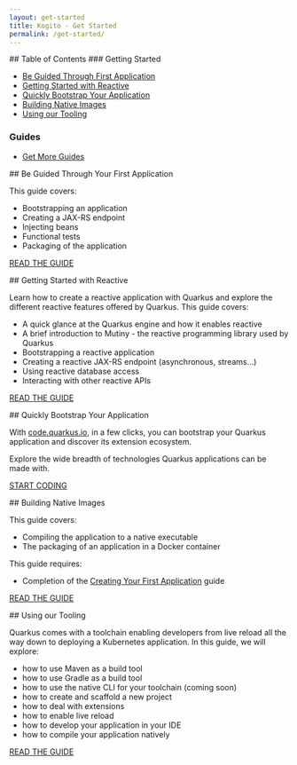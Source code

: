 ```yaml
---
layout: get-started
title: Kogito - Get Started
permalink: /get-started/
---
```


<div class="grid__item width-4-12 hide-mobile toc" markdown="1">
## Table of Contents
### Getting Started

 - [Be Guided Through First Application]({{site.baseurl}}/guides/getting-started)
 - [Getting Started with Reactive]({{site.baseurl}}/guides/getting-started-reactive)
 - [Quickly Bootstrap Your Application](https://code.quarkus.io)
 - [Building Native Images]({{site.baseurl}}/guides/building-native-image)
 - [Using our Tooling]({{site.baseurl}}/guides/tooling)

### Guides

 - [Get More Guides]({{site.baseurl}}/guides)

</div>
<div class="grid__item width-8-12 width-12-12-m gs-content">
<div class="guide-item" markdown="1">
## Be Guided Through Your First Application

This guide covers:
- Bootstrapping an application
- Creating a JAX-RS endpoint
- Injecting beans
- Functional tests
- Packaging of the application

<a href="{{site.baseurl}}/guides/getting-started" class="button-cta secondary">READ THE GUIDE</a>
</div>

<div class="guide-item" markdown="1">
## Getting Started with Reactive

Learn how to create a reactive application with Quarkus and explore the different reactive features offered by Quarkus.
This guide covers:

* A quick glance at the Quarkus engine and how it enables reactive
* A brief introduction to Mutiny - the reactive programming library used by Quarkus
* Bootstrapping a reactive application
* Creating a reactive JAX-RS endpoint (asynchronous, streams...)
* Using reactive database access
* Interacting with other reactive APIs

<a href="{{site.baseurl}}/guides/getting-started-reactive" class="button-cta secondary">READ THE GUIDE</a>
</div>

<div class="guide-item" markdown="1">
## Quickly Bootstrap Your Application

With <a href="https://code.quarkus.io">code.quarkus.io</a>, in a few clicks, you can bootstrap your Quarkus application and discover its extension ecosystem.

Explore the wide breadth of technologies Quarkus applications can be made with.

<a href="https://code.quarkus.io" class="button-cta secondary">START CODING</a>
</div>

<div class="guide-item" markdown="1">
## Building Native Images

This guide covers:
- Compiling the application to a native executable
- The packaging of an application in a Docker container

This guide requires:
- Completion of the [Creating Your First Application]({{site.baseurl}}/guides/getting-started) guide

<a href="{{site.baseurl}}/guides/building-native-image" class="button-cta secondary">READ THE GUIDE</a>
</div>

<div class="guide-item" markdown="1">
## Using our Tooling

Quarkus comes with a toolchain enabling developers from live reload all the way down to deploying a Kubernetes application.
In this guide, we will explore:

* how to use Maven as a build tool
* how to use Gradle as a build tool
* how to use the native CLI for your toolchain (coming soon)
* how to create and scaffold a new project
* how to deal with extensions
* how to enable live reload
* how to develop your application in your IDE
* how to compile your application natively

<a href="{{site.baseurl}}/guides/tooling" class="button-cta secondary">READ THE GUIDE</a>
</div>

</div>
